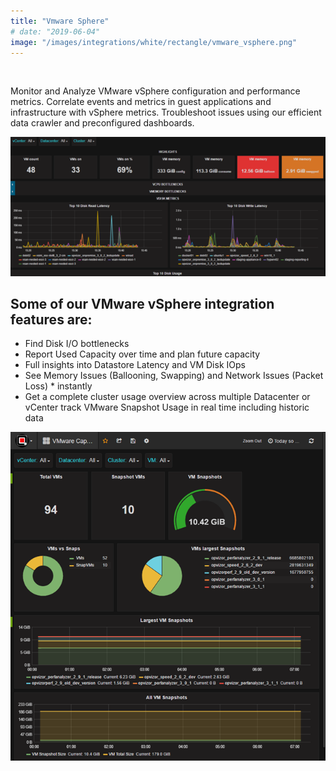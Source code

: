 ```yaml
---
title: "Vmware Sphere"
# date: "2019-06-04"
image: "/images/integrations/white/rectangle/vmware_vsphere.png"
---
```


 

<!-- ![Vmware Sphere](images/integrations/white/rectangle/vmware_vsphere.png) -->



Monitor and Analyze VMware vSphere configuration and performance metrics. Correlate events and metrics in guest applications and infrastructure with vSphere metrics. Troubleshoot issues using our efficient data crawler and preconfigured dashboards.


![VM Performance and Bottlenecks](images/integrations/posts//e3680d32-vmperformance_0h707l0h707l000000.png)


## Some of our VMware vSphere integration features are:

* Find Disk I/O bottlenecks
* Report Used Capacity over time and plan future capacity
* Full insights into Datastore Latency and VM Disk IOps
* See Memory Issues (Ballooning, Swapping) and Network Issues (Packet Loss) * instantly
* Get a complete cluster usage overview across multiple Datacenter or vCenter
track VMware Snapshot Usage in real time including historic data


![VMware VM Snapshots in real time](images/integrations/posts//vmsnapshot_img.png)